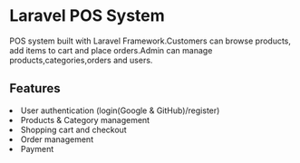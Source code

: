 # Laravel POS System
<p> POS system built with Laravel Framework.Customers can browse products, add items to cart and place orders.Admin can manage products,categories,orders and users.</p>

## Features
<li>User authentication (login(Google & GitHub)/register)</li>
<li>Products & Category management</li>
<li>Shopping cart and checkout</li>
<li>Order management</li>
<li>Payment </li>


